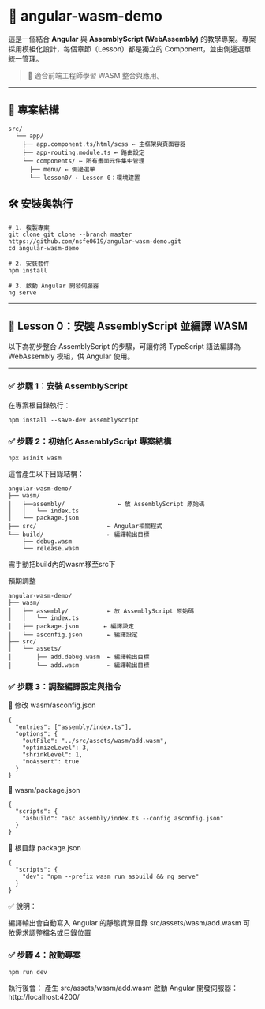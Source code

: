 # 🚀 angular-wasm-demo

這是一個結合 **Angular** 與 **AssemblyScript (WebAssembly)** 的教學專案。專案採用模組化設計，每個章節（Lesson）都是獨立的 Component，並由側邊選單統一管理。

> 📘 適合前端工程師學習 WASM 整合與應用。

---

## 📁 專案結構

```
src/ 
  └── app/ 
    ├── app.component.ts/html/scss ← 主框架與頁面容器 
    ├── app-routing.module.ts ← 路由設定 
    └── components/ ← 所有畫面元件集中管理 
      ├── menu/ ← 側邊選單 
      └── lesson0/ ← Lesson 0：環境建置 
```

## 🛠️ 安裝與執行

```
# 1. 複製專案
git clone git clone --branch master https://github.com/nsfe0619/angular-wasm-demo.git
cd angular-wasm-demo

# 2. 安裝套件
npm install

# 3. 啟動 Angular 開發伺服器
ng serve
```
---
## 📘 Lesson 0：安裝 AssemblyScript 並編譯 WASM

以下為初步整合 AssemblyScript 的步驟，可讓你將 TypeScript 語法編譯為 WebAssembly 模組，供 Angular 使用。

---

### ✅ 步驟 1：安裝 AssemblyScript

在專案根目錄執行：

```
npm install --save-dev assemblyscript
```

### ✅ 步驟 2：初始化 AssemblyScript 專案結構
```
npx asinit wasm
```
這會產生以下目錄結構：
```
angular-wasm-demo/
├── wasm/
│   ├──assembly/               ← 放 AssemblyScript 原始碼
│   │   └── index.ts
│   └── package.json       
├── src/                    ← Angular相關程式
└── build/                  ← 編譯輸出目標
    ├── debug.wasm
    └── release.wasm
```
 需手動把build內的wasm移至src下
 
 預期調整
 ```
 angular-wasm-demo/
├── wasm/
│   ├── assembly/           ← 放 AssemblyScript 原始碼
│   │   └── index.ts
│   ├── package.json       ← 編譯設定
│   └── asconfig.json       ← 編譯設定
├── src/
│   └── assets/
│       ├── add.debug.wasm  ← 編譯輸出目標
│       └── add.wasm        ← 編譯輸出目標
 ```
### ✅ 步驟 3：調整編譯設定與指令
📄 修改 wasm/asconfig.json
```
{
  "entries": ["assembly/index.ts"],
  "options": {
    "outFile": "../src/assets/wasm/add.wasm",
    "optimizeLevel": 3,   
    "shrinkLevel": 1,     
    "noAssert": true      
  }
}
```
📄 wasm/package.json
```
{
  "scripts": {
    "asbuild": "asc assembly/index.ts --config asconfig.json"
  }
}
```
📄 根目錄 package.json
```
{
  "scripts": {
    "dev": "npm --prefix wasm run asbuild && ng serve"
  }
}
```
✅ 說明：

編譯輸出會自動寫入 Angular 的靜態資源目錄 src/assets/wasm/add.wasm
可依需求調整檔名或目錄位置

### ✅ 步驟 4：啟動專案
```
npm run dev
```
執行後會：
產生 src/assets/wasm/add.wasm
啟動 Angular 開發伺服器：http://localhost:4200/
